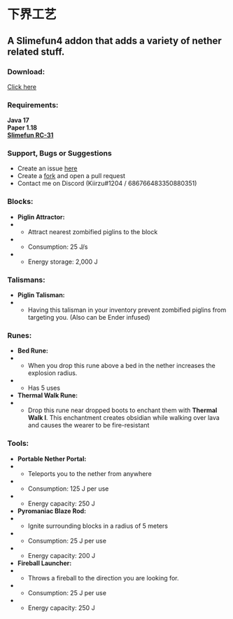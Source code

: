 # 下界工艺
 
##  A Slimefun4 addon that adds a variety of nether related stuff.

### Download:
[Click here](https://github.com/NotKirzu/InfernalExpansion/releases)

### Requirements:
**Java 17** <br>
**Paper 1.18** <br>
**[Slimefun RC-31](https://github.com/Slimefun/Slimefun4/releases/tag/RC-31)**

### Support, Bugs or Suggestions
* Create an issue [here](https://github.com/NotKirzu/InfernalExpansion/issues/new)
* Create a [fork](https://github.com/NotKirzu/InfernalExpansion/fork) and open a pull request
* Contact me on Discord (Kiirzu#1204 / 686766483350880351)

### Blocks:
* **Piglin Attractor:**
* - Attract nearest zombified piglins to the block
* - Consumption: 25 J/s
* - Energy storage: 2,000 J

### Talismans:
* **Piglin Talisman:**
* - Having this talisman in your inventory prevent zombified piglins from targeting you. (Also can be Ender infused)

### Runes:
* **Bed Rune:**
* - When you drop this rune above a bed in the nether increases the explosion radius.
* - Has 5 uses
* **Thermal Walk Rune:**
* - Drop this rune near dropped boots to enchant them with **Thermal Walk I**. This enchantment creates obsidian while walking over lava and causes the wearer to be fire-resistant

### Tools:
* **Portable Nether Portal:**
* - Teleports you to the nether from anywhere
* - Consumption: 125 J per use
* - Energy capacity: 250 J
* **Pyromaniac Blaze Rod:**
* - Ignite surrounding blocks in a radius of 5 meters
* - Consumption: 25 J per use
* - Energy capacity: 200 J
* **Fireball Launcher:**
* - Throws a fireball to the direction you are looking for.
* - Consumption: 25 J per use
* - Energy capacity: 250 J
